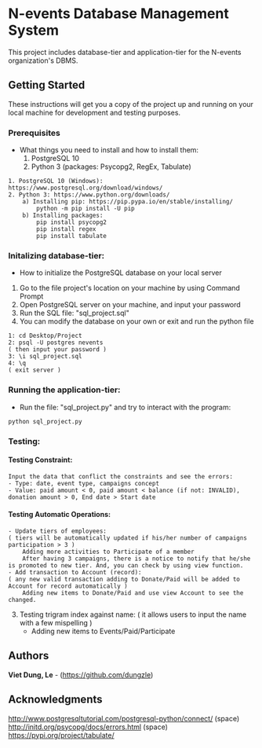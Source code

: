 # N-events Database Management System

This project includes database-tier and application-tier for the N-events organization's DBMS.
 
## Getting Started

These instructions will get you a copy of the project up and running on your local machine for development and testing purposes.

### Prerequisites
- What things you need to install and how to install them:
	1. PostgreSQL 10
	2. Python 3 (packages: Psycopg2, RegEx, Tabulate)
```
1. PostgreSQL 10 (Windows): https://www.postgresql.org/download/windows/
2. Python 3: https://www.python.org/downloads/ 
	a) Installing pip: https://pip.pypa.io/en/stable/installing/
		python -m pip install -U pip
	b) Installing packages:
		pip install psycopg2
		pip install regex
		pip install tabulate
```

### Initalizing database-tier:
- How to initialize the PostgreSQL database on your local server
1. Go to the file project's location on your machine by using Command Prompt
2. Open PostgreSQL server on your machine, and input your password
3. Run the SQL file: "sql_project.sql"
4. You can modify the database on your own or exit and run the python file
```
1: cd Desktop/Project
2: psql -U postgres nevents
( then input your password )
3: \i sql_project.sql
4: \q
( exit server )
```

### Running the application-tier:
- Run the file: "sql_project.py" and try to interact with the program:
```
python sql_project.py
```

### Testing:
#### Testing Constraint:
	Input the data that conflict the constraints and see the errors:
	- Type: date, event type, campaigns concept
	- Value: paid amount < 0, paid amount < balance (if not: INVALID), donation amount > 0, End date > Start date
		
#### Testing Automatic Operations:
	- Update tiers of employees:
	( tiers will be automatically updated if his/her number of campaigns participation > 3 )
		Adding more activities to Participate of a member
		After having 3 campaigns, there is a notice to notify that he/she is promoted to new tier. And, you can check by using view function.
	- Add transaction to Account (record):
	( any new valid transaction adding to Donate/Paid will be added to Account for record automatically )
		Adding new items to Donate/Paid and use view Account to see the changed.

3. Testing trigram index against name:
	( it allows users to input the name with a few mispelling )
	- Adding new items to Events/Paid/Participate
	
## Authors
**Viet Dung, Le** - (https://github.com/dungzle)

## Acknowledgments
http://www.postgresqltutorial.com/postgresql-python/connect/ (space)
http://initd.org/psycopg/docs/errors.html (space)
https://pypi.org/project/tabulate/